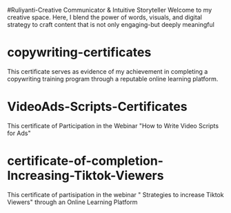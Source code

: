 #Ruliyanti-Creative Communicator & Intuitive Storyteller
Welcome to my creative space. Here, I blend the power of words, visuals, and digital strategy to craft content that is not only engaging-but deeply meaningful
# copywriting-certificates
This certificate serves as evidence of my achievement in completing a copywriting training program through a reputable online learning platform.
# VideoAds-Scripts-Certificates
This certificate of Participation in the Webinar "How to Write Video Scripts for Ads"
# certificate-of-completion-Increasing-Tiktok-Viewers
This certificate of partisipation in the webinar " Strategies to increase Tiktok Viewers" through an Online Learning Platform
